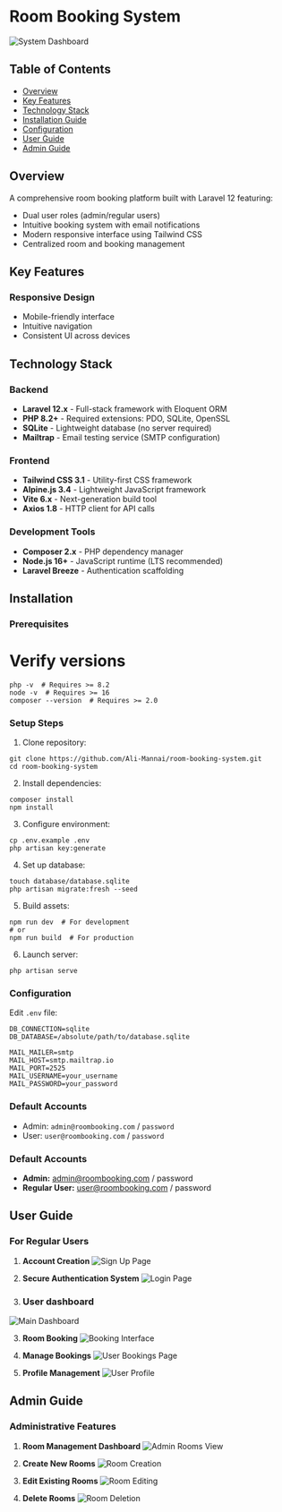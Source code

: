 # Room Booking System

![System Dashboard](assets/dashboardPage.png)

## Table of Contents
- [Overview](#overview)
- [Key Features](#key-features)
- [Technology Stack](#technology-stack)
- [Installation Guide](#installation-guide)
- [Configuration](#configuration)
- [User Guide](#user-guide)
- [Admin Guide](#admin-guide)

## Overview

A comprehensive room booking platform built with Laravel 12 featuring:
- Dual user roles (admin/regular users)
- Intuitive booking system with email notifications
- Modern responsive interface using Tailwind CSS
- Centralized room and booking management

## Key Features

### Responsive Design
- Mobile-friendly interface
- Intuitive navigation
- Consistent UI across devices

## Technology Stack

### Backend
- **Laravel 12.x** - Full-stack framework with Eloquent ORM
- **PHP 8.2+** - Required extensions: PDO, SQLite, OpenSSL
- **SQLite** - Lightweight database (no server required)
- **Mailtrap** - Email testing service (SMTP configuration)

### Frontend
- **Tailwind CSS 3.1** - Utility-first CSS framework
- **Alpine.js 3.4** - Lightweight JavaScript framework
- **Vite 6.x** - Next-generation build tool
- **Axios 1.8** - HTTP client for API calls

### Development Tools
- **Composer 2.x** - PHP dependency manager
- **Node.js 16+** - JavaScript runtime (LTS recommended)
- **Laravel Breeze** - Authentication scaffolding

## Installation

### Prerequisites
# Verify versions
```
php -v  # Requires >= 8.2
node -v  # Requires >= 16
composer --version  # Requires >= 2.0
```

### Setup Steps
1. Clone repository:
```
git clone https://github.com/Ali-Mannai/room-booking-system.git
cd room-booking-system
```

2. Install dependencies:
```
composer install
npm install
```

3. Configure environment:
```
cp .env.example .env
php artisan key:generate
```

4. Set up database:
```
touch database/database.sqlite
php artisan migrate:fresh --seed
```

5. Build assets:
```
npm run dev  # For development
# or
npm run build  # For production
```

6. Launch server:
```
php artisan serve
```

### Configuration
Edit `.env` file:
```
DB_CONNECTION=sqlite
DB_DATABASE=/absolute/path/to/database.sqlite

MAIL_MAILER=smtp
MAIL_HOST=smtp.mailtrap.io
MAIL_PORT=2525
MAIL_USERNAME=your_username
MAIL_PASSWORD=your_password
```

### Default Accounts
- Admin: `admin@roombooking.com` / `password`
- User: `user@roombooking.com` / `password`


### Default Accounts
- **Admin:** admin@roombooking.com / password
- **Regular User:** user@roombooking.com / password


## User Guide

### For Regular Users
1. **Account Creation**
   ![Sign Up Page](assets/signUpPage.png)

2. **Secure Authentication System**
  ![Login Page](assets/loginpage.png)

3. ### User dashboard
![Main Dashboard](assets/dashboardPage.png)

3. **Room Booking**
   ![Booking Interface](assets/bookARoom.png)

4. **Manage Bookings**
   ![User Bookings Page](assets/bookingsPage.png)

5. **Profile Management**
   ![User Profile](assets/profilePage.png)

## Admin Guide

### Administrative Features
1. **Room Management Dashboard**
   ![Admin Rooms View](assets/roomsAdminPage.png)

2. **Create New Rooms**
   ![Room Creation](assets/createRoomAdmin.png)

3. **Edit Existing Rooms**
   ![Room Editing](assets/editRoomAdmin.png)

4. **Delete Rooms**
   ![Room Deletion](assets/deleteRoomAdmin.png)
